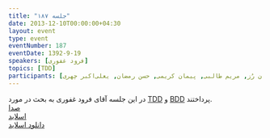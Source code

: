 ```yaml
---
title: "جلسه ۱۸۷"
date: 2013-12-10T00:00:00+04:30
layout: event
type: event
eventNumber: 187
eventDate: 1392-9-19
speakers: [فرود غفوری]
topics: [TDD]
participants: [بهنام توکلی کرمانی, کیوان هدایتی, فرود غفوری, محمدرضا کمالی‌فرد, ابوالفضل حمیدی, دانیال بهزادی, علی رستمی, مازیار سجودیان, ادوین بابومیان, پیمان فراهانی, مهدی محمدی, کیهان بابازاده, سعید وایقان, مجید عظیمی, حسین حامدی, مریم رضایی, یه انقلابی, مصطفی پورزعفرانی, محمدرضا حیدریان, احمد صوفی محمودی, مرتضی جوان, رضا بخشایشی, مصطفی خادم, سید حمید مهدوی, نوید امامی, حامد برنج‌شاد, علی حفاظتی, بهداد عابدی, آریا یعقوبی, بهنام بهجت مرندی, محمد عبدلی راد, آرش تبریزیان, مصطفی میرموسوی, سعید نقدی, محمد نبی‌زاده, حسین آقایی, فرید دهقان, ساسان رُز, مریم طالبی, پیمان کریمی, حسن رمضان, یعلی‌اکبر چهری]
---
```

در این جلسه آقای فرود غفوری به بحث در مورد [TDD](http://en.wikipedia.org/wiki/Test-driven_development) و [BDD](http://en.wikipedia.org/wiki/Behavior-driven_development) پرداختند.  
[صدا](https://archive.org/details/tehlug_187_tdd)  
[اسلاید](/events/presentations/187/tdd)   
[دانلود اسلاید](/events/presentations/187/tdd.zip)   


